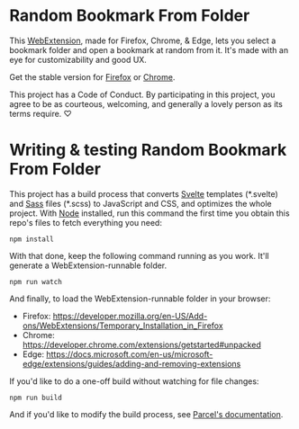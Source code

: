 # Random Bookmark From Folder

This [WebExtension](https://developer.mozilla.org/en-US/Add-ons/WebExtensions), made for Firefox, Chrome, & Edge, lets you select a bookmark folder and open a bookmark at random from it. It's made with an eye for customizability and good UX.

Get the stable version for [Firefox](https://addons.mozilla.org/en-US/firefox/addon/random-bookmark-from-folder/) or [Chrome](https://chrome.google.com/webstore/detail/random-bookmark-from-fold/dcijbgljdombbkbmmkabanaopnnapcfd).

This project has a Code of Conduct. By participating in this project, you agree to be as courteous, welcoming, and generally a lovely person as its terms require. ♡

# Writing & testing Random Bookmark From Folder

This project has a build process that converts [Svelte](https://svelte.technology/) templates (\*.svelte) and [Sass](http://sass-lang.com/) files (\*.scss) to JavaScript and CSS, and optimizes the whole project. With [Node](https://nodejs.org/) installed, run this command the first time you obtain this repo's files to fetch everything you need:

```
npm install
```

With that done, keep the following command running as you work. It'll generate a WebExtension-runnable folder.

```
npm run watch
```

And finally, to load the WebExtension-runnable folder in your browser:

* Firefox: https://developer.mozilla.org/en-US/Add-ons/WebExtensions/Temporary_Installation_in_Firefox
* Chrome: https://developer.chrome.com/extensions/getstarted#unpacked
* Edge: https://docs.microsoft.com/en-us/microsoft-edge/extensions/guides/adding-and-removing-extensions

If you'd like to do a one-off build without watching for file changes:

```
npm run build
```

And if you'd like to modify the build process, see [Parcel's documentation](https://parceljs.org/docs/).
